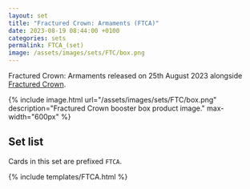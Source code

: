 ```yaml
---
layout: set
title: "Fractured Crown: Armaments (FTCA)"
date: 2023-08-19 08:44:00 +0100
categories: sets
permalink: FTCA_(set)
image: /assets/images/sets/FTC/box.png
---
```


Fractured Crown: Armaments released on 25th August 2023 alongside [Fractured Crown](/FTC_(set)).

{% include image.html url="/assets/images/sets/FTC/box.png" description="Fractured Crown booster box product image." max-width="600px" %}

## Set list

Cards in this set are prefixed `FTCA`.

{% include templates/FTCA.html %}